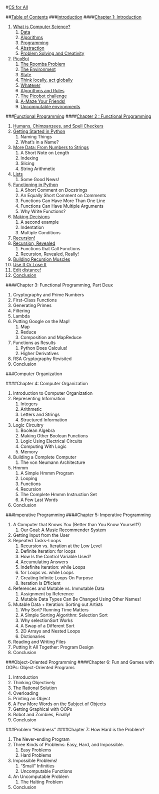 #[CS for All](https://www.cs.hmc.edu/csforall/)

##[Table of Contents](https://www.cs.hmc.edu/csforall/#table-of-contents)
###[Introduction](https://www.cs.hmc.edu/csforall/#intrdouction)
####[Chapter 1: Introduction](https://www.cs.hmc.edu/csforall/Introduction/Introduction.html)
1. [What is Computer Science?](https://www.cs.hmc.edu/csforall/Introduction/Introduction.html#what-is-computer-science)
    1. [Data](https://www.cs.hmc.edu/csforall/Introduction/Introduction.html#data)
    2. [Algorithms](https://www.cs.hmc.edu/csforall/Introduction/Introduction.html#algorithms)
    3. [Programming](https://www.cs.hmc.edu/csforall/Introduction/Introduction.html#programming)
    4. [Abstraction](https://www.cs.hmc.edu/csforall/Introduction/Introduction.html#abstraction)
    5. [Problem Solving and Creativity](https://www.cs.hmc.edu/csforall/Introduction/Introduction.html#problem-solving-and-creativity)
2. [PicoBot](https://www.cs.hmc.edu/csforall/Introduction/Introduction.html#picobot)
    1. [The Roomba Problem](https://www.cs.hmc.edu/csforall/Introduction/Introduction.html#the-roomba-problem)
    2. [The Environment](https://www.cs.hmc.edu/csforall/Introduction/Introduction.html#the-environment)
    3. [State](https://www.cs.hmc.edu/csforall/Introduction/Introduction.html#state)
    4. [Think locally, act globally](https://www.cs.hmc.edu/csforall/Introduction/Introduction.html#think-locally-act-globally)
    5. [Whatever](https://www.cs.hmc.edu/csforall/Introduction/Introduction.html#whatever)
    6. [Algorithms and Rules](https://www.cs.hmc.edu/csforall/Introduction/Introduction.html#algorithms-and-rules)
    7. [The Picobot challenge](https://www.cs.hmc.edu/csforall/Introduction/Introduction.html#the-picobot-challenge)
    8. [A-Maze Your Friends!](https://www.cs.hmc.edu/csforall/Introduction/Introduction.html#a-maze-your-friends)
    9. [Uncomputable environments](https://www.cs.hmc.edu/csforall/Introduction/Introduction.html#uncomputable-environments)

###[Functional Programming](https://www.cs.hmc.edu/csforall/#functional-programming)
####[Chapter 2 : Functional Programming](https://www.cs.hmc.edu/csforall/FunctionalProgramming/functionalprogramming.html)
1. [Humans, Chimpanzees, and Spell Checkers](https://www.cs.hmc.edu/csforall/FunctionalProgramming/functionalprogramming.html#humans-chimpanzees-and-spell-checkers)
2. [Getting Started in Python](https://www.cs.hmc.edu/csforall/FunctionalProgramming/functionalprogramming.html#getting-started-in-python)
    1. Naming Things
    2. What’s in a Name?
3. [More Data: From Numbers to Strings](https://www.cs.hmc.edu/csforall/FunctionalProgramming/functionalprogramming.html#more-data-from-numbers-to-strings)
    1. A Short Note on Length
    2. Indexing
    3. Slicing
    4. String Arithmetic
4. [Lists](https://www.cs.hmc.edu/csforall/FunctionalProgramming/functionalprogramming.html#lists)
    1. Some Good News!
5. [Functioning in Python](https://www.cs.hmc.edu/csforall/FunctionalProgramming/functionalprogramming.html#functioning-in-python)
    1. A Short Comment on Docstrings
    2. An Equally Short Comment on Comments
    3. Functions Can Have More Than One Line
    4. Functions Can Have Multiple Arguments
    5. Why Write Functions?
6. [Making Decisions](https://www.cs.hmc.edu/csforall/FunctionalProgramming/functionalprogramming.html#making-decisions)
    1. A second example
    2. Indentation
    3. Multiple Conditions
7. [Recursion!](https://www.cs.hmc.edu/csforall/FunctionalProgramming/functionalprogramming.html#recursion)
8. [Recursion, Revealed](https://www.cs.hmc.edu/csforall/FunctionalProgramming/functionalprogramming.html#recursion-revealed)
    1. Functions that Call Functions
    2. Recursion, Revealed, Really!
9. [Building Recursion Muscles](https://www.cs.hmc.edu/csforall/FunctionalProgramming/functionalprogramming.html#building-recursion-muscles)
10. [Use It Or Lose It](https://www.cs.hmc.edu/csforall/FunctionalProgramming/functionalprogramming.html#use-it-or-lose-it)
11. [Edit distance!](https://www.cs.hmc.edu/csforall/FunctionalProgramming/functionalprogramming.html#edit-distance)
12. [Conclusion](https://www.cs.hmc.edu/csforall/FunctionalProgramming/functionalprogramming.html#conclusion)

####Chapter 3: Functional Programming, Part Deux
1. Cryptography and Prime Numbers
2. First-Class Functions
3. Generating Primes
4. Filtering
5. Lambda
6. Putting Google on the Map!
    1. Map
    2. Reduce
    3. Composition and MapReduce
7. Functions as Results
    1. Python Does Calculus!
    2. Higher Derivatives
8. RSA Cryptography Revisited
9. Conclusion

###Computer Organization

####Chapter 4: Computer Organization
1. Introduction to Computer Organization
2. Representing Information
    1. Integers
    2. Arithmetic
    3. Letters and Strings
    4. Structured Information
3. Logic Circuitry
    1. Boolean Algebra
    2. Making Other Boolean Functions
    3. Logic Using Electrical Circuits
    4. Computing With Logic
    5. Memory
4. Building a Complete Computer
    1. The von Neumann Architecture
5. Hmmm
    1. A Simple Hmmm Program
    2. Looping
    3. Functions
    4. Recursion
    5. The Complete Hmmm Instruction Set
    6. A Few Last Words
6. Conclusion

###Imperative Programming
####Chapter 5: Imperative Programming
1. A Computer that Knows You (Better than You Know Yourself?)
    1. Our Goal: A Music Recommender System
2. Getting Input from the User
3. Repeated Tasks–Loops
    1. Recursion vs. Iteration at the Low Level
    2. Definite Iteration: for loops
    3. How Is the Control Variable Used?
    4. Accumulating Answers
    5. Indefinite Iteration: while Loops
    6. for Loops vs. while Loops
    7. Creating Infinite Loops On Purpose
    8. Iteration Is Efficient
4. References and Mutable vs. Immutable Data
    1. Assignment by Reference
    2. Mutable Data Types Can Be Changed Using Other Names!
5. Mutable Data + Iteration: Sorting out Artists
    1. Why Sort? Running Time Matters
    2. A Simple Sorting Algorithm: Selection Sort
    3. Why selectionSort Works
    4. A Swap of a Different Sort
    5. 2D Arrays and Nested Loops
    6. Dictionaries
6. Reading and Writing Files
7. Putting It All Together: Program Design
8. Conclusion

###Object-Oriented Programming
####Chapter 6: Fun and Games with OOPs: Object-Oriented Programs
1. Introduction
2. Thinking Objectively
3. The Rational Solution
4. Overloading
5. Printing an Object
6. A Few More Words on the Subject of Objects
7. Getting Graphical with OOPs
8. Robot and Zombies, Finally!
9. Conclusion

###Problem “Hardness”
####Chapter 7: How Hard is the Problem?
1. The Never-ending Program
2. Three Kinds of Problems: Easy, Hard, and Impossible.
    1. Easy Problems
    2. Hard Problems
3. Impossible Problems!
    1. “Small” Infinities
    2. Uncomputable Functions
4. An Uncomputable Problem
    1. The Halting Problem
5. Conclusion
